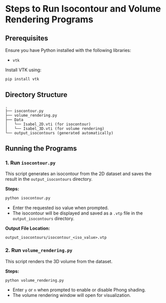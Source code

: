 # Steps to Run Isocontour and Volume Rendering Programs

## Prerequisites
Ensure you have Python installed with the following libraries:
- `vtk`

Install VTK using:
```bash
pip install vtk
```

## Directory Structure
```
.
├── isocontour.py
├── volume_rendering.py
├── Data
│   └── Isabel_2D.vti (for isocontour)
│   └── Isabel_3D.vti (for volume rendering)
└── output_isocontours (generated automatically)
```

## Running the Programs

### 1. Run `isocontour.py`
This script generates an isocontour from the 2D dataset and saves the result in the `output_isocontours` directory.

**Steps:**
```bash
python isocontour.py
```

- Enter the requested iso value when prompted.
- The isocontour will be displayed and saved as a `.vtp` file in the `output_isocontours` directory.

**Output File Location:**
```
output_isocontours/isocontour_<iso_value>.vtp
```

### 2. Run `volume_rendering.py`
This script renders the 3D volume from the dataset.

**Steps:**
```bash
python volume_rendering.py
```
- Enter `y` or `n` when prompted to enable or disable Phong shading.
- The volume rendering window will open for visualization.